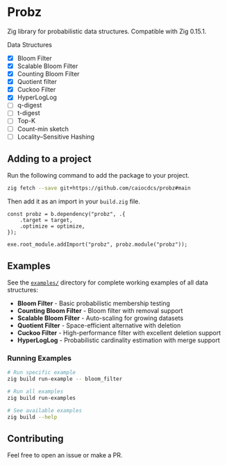 # Probz

Zig library for probabilistic data structures. Compatible with Zig 0.15.1.

Data Structures

- [x] Bloom Filter
- [x] Scalable Bloom Filter
- [x] Counting Bloom Filter
- [x] Quotient filter
- [x] Cuckoo Filter
- [x] HyperLogLog
- [ ] q-digest
- [ ] t-digest
- [ ] Top-K
- [ ] Count-min sketch
- [ ] Locality–Sensitive Hashing

## Adding to a project
Run the following command to add the package to your project.

```sh
zig fetch --save git+https://github.com/caiocdcs/probz#main
```

Then add it as an import in your `build.zig` file.

```zig
const probz = b.dependency("probz", .{
    .target = target,
    .optimize = optimize,
});

exe.root_module.addImport("probz", probz.module("probz"));
```

## Examples

See the [`examples/`](examples/) directory for complete working examples of all data structures:

- **Bloom Filter** - Basic probabilistic membership testing
- **Counting Bloom Filter** - Bloom filter with removal support  
- **Scalable Bloom Filter** - Auto-scaling for growing datasets
- **Quotient Filter** - Space-efficient alternative with deletion
- **Cuckoo Filter** - High-performance filter with excellent deletion support
- **HyperLogLog** - Probabilistic cardinality estimation with merge support

### Running Examples

```bash
# Run specific example
zig build run-example -- bloom_filter

# Run all examples
zig build run-examples

# See available examples
zig build --help
```


## Contributing

Feel free to open an issue or make a PR.
